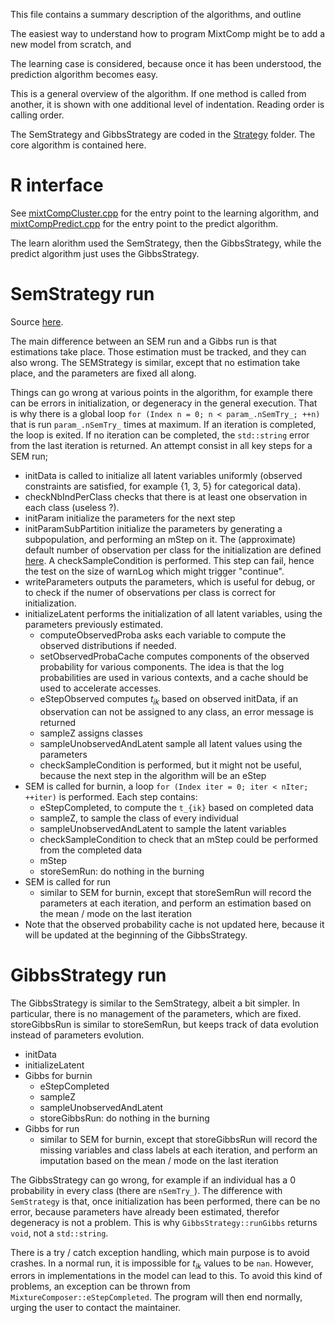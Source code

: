 This file contains a summary description of the algorithms, and outline

The easiest way to understand how to program MixtComp might be to add a new model from scratch, and

The learning case is considered, because once it has been understood, the prediction algorithm becomes easy.

This is a general overview of the algorithm. If one method is called from another, it is shown with one additional level of indentation. Reading order is calling order.

The SemStrategy and GibbsStrategy are coded in the [Strategy](./MixtComp/src/lib/Strategy) folder. The core algorithm is contained here.

# R interface

See [mixtCompCluster.cpp](./RMixtComp/src/mixtCompCluster.cpp) for the entry point to the learning algorithm, and [mixtCompPredict.cpp](./RMixtComp/src/mixtCompPredict.cpp) for the entry point to the predict algorithm.

The learn alorithm used the SemStrategy, then the GibbsStrategy, while the predict algorithm just uses the GibbsStrategy.

# SemStrategy run

Source [here](./MixtComp/src/lib/Strategy/mixt_SEMStrategy.cpp).

The main difference between an SEM run and a Gibbs run is that estimations take place. Those estimation must be tracked, and they can also wrong. The SEMStrategy is similar, except that no estimation take place, and the parameters are fixed all along.

Things can go wrong at various points in the algorithm, for example there can be errors in initialization, or degeneracy in the general execution. That is why there is a global loop `for (Index n = 0; n < param_.nSemTry_; ++n)` that is run `param_.nSemTry_` times at maximum. If an iteration is completed, the loop is exited. If no iteration can be completed, the `std::string` error from the last iteration is returned. An attempt consist in all key steps for a SEM run;

- initData is called to initialize all latent variables uniformly (observed constraints are satisfied, for example {1, 3, 5} for categorical data).
- checkNbIndPerClass checks that there is at least one observation in each class (useless ?).
- initParam initialize the parameters for the next step
- initParamSubPartition initialize the parameters by generating a subpopulation, and performing an mStep on it. The (approximate) default number of observation per class for the initialization are defined [here](MixtComp/src/lib/Strategy/mixt_StrategyParam.h). A checkSampleCondition is performed. This step can fail, hence the test on the size of warnLog which might trigger "continue".
- writeParameters outputs the parameters, which is useful for debug, or to check if the numer of observations per class is correct for initialization.
- initializeLatent performs the initialization of all latent variables, using the parameters previously estimated.
    - computeObservedProba asks each variable to compute the observed distributions if needed.
    - setObservedProbaCache computes components of the observed probability for various components. The idea is that the log probabilities are used in various contexts, and a cache should be used to accelerate accesses.
    - eStepObserved computes $t_{ik}$ based on observed initData, if an observation can not be assigned to any class, an error message is returned
    - sampleZ assigns classes
    - sampleUnobservedAndLatent sample all latent values using the parameters
    - checkSampleCondition is performed, but it might not be useful, because the next step in the algorithm will be an eStep
- SEM is called for burnin, a loop `for (Index iter = 0; iter < nIter; ++iter)` is performed. Each step contains:
    - eStepCompleted, to compute the `t_{ik}` based on completed data
    - sampleZ, to sample the class of every individual
    - sampleUnobservedAndLatent to sample the latent variables
    - checkSampleCondition to check that an mStep could be performed from the completed data
    - mStep
    - storeSemRun: do nothing in the burning
- SEM is called for run
    - similar to SEM for burnin, except that storeSemRun will record the parameters at each iteration, and perform an estimation based on the mean / mode on the last iteration
- Note that the observed probability cache is not updated here, because it will be updated at the beginning of the GibbsStrategy.

# GibbsStrategy run

The GibbsStrategy is similar to the SemStrategy, albeit a bit simpler. In particular, there is no management of the parameters, which are fixed. storeGibbsRun is similar to storeSemRun, but keeps track of data evolution instead of parameters evolution.

- initData
- initializeLatent
- Gibbs for burnin
    - eStepCompleted
    - sampleZ
    - sampleUnobservedAndLatent
    - storeGibbsRun: do nothing in the burning
- Gibbs for run
    - similar to SEM for burnin, except that storeGibbsRun will record the missing variables and class labels at each iteration, and perform an imputation based on the mean / mode on the last iteration

The GibbsStrategy can go wrong, for example if an individual has a 0 probability in every class (there are `nSemTry_`). The difference with `SemStrategy` is that, once initialization has been performed, there can be no error, because parameters have already been estimated, therefor degeneracy is not a problem. This is why `GibbsStrategy::runGibbs` returns `void`, not a `std::string`.

There is a try / catch exception handling, which main purpose is to avoid crashes. In a normal run, it is impossible for $t_{ik}$ values to be `nan`. However, errors in implementations in the model can lead to this. To avoid this kind of problems, an exception can be thrown from `MixtureComposer::eStepCompleted`. The program will then end normally, urging the user to contact the maintainer.

